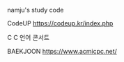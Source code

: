namju's study code

CodeUP
https://codeup.kr/index.php

C
C 언어 콘서트

BAEKJOON
https://www.acmicpc.net/

